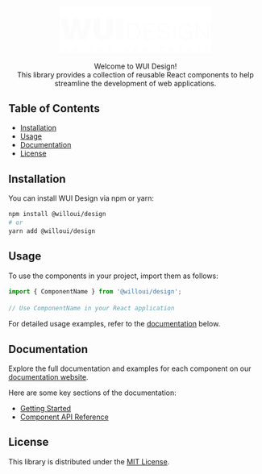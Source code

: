 <p align="center">
  <a href="https://wui-ten.vercel.app">
    <picture>
      <source width="300" media="(prefers-color-scheme: dark)" srcset="../../public/design-white.svg">
      <source width="300" media="(prefers-color-scheme: light)" srcset="../../public/design-black.svg">
      <img width="300" alt="WUI Design Logo" src="../../public/design-white.svg">
    </picture>
  </a>
</p>

<p align="center">
Welcome to WUI Design! <br>
This library provides a collection of reusable React components to help streamline the development of web applications.
</p>


## Table of Contents
- [Installation](#installation)
- [Usage](#usage)
- [Documentation](#documentation)
- [License](#license)

## Installation

You can install WUI Design via npm or yarn:

```bash
npm install @willoui/design
# or
yarn add @willoui/design
```

## Usage

To use the components in your project, import them as follows:

```javascript
import { ComponentName } from '@willoui/design';

// Use ComponentName in your React application
```

For detailed usage examples, refer to the [documentation](#documentation) below.

## Documentation

Explore the full documentation and examples for each component on our [documentation website](https://wui-ten.vercel.app).

Here are some key sections of the documentation:
- [Getting Started](https://wui-ten.vercel.app)
- [Component API Reference](https://wui-ten.vercel.app/api-reference)

## License

This library is distributed under the [MIT License](LICENSE).